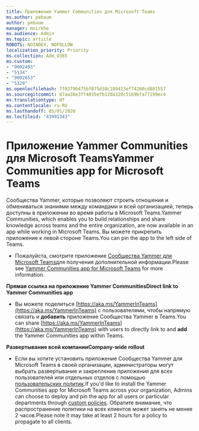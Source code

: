 ```yaml
---
title: Приложение Yammer Communities для Microsoft Teams
ms.author: pebaum
author: pebaum
manager: mnirkhe
ms.audience: Admin
ms.topic: article
ROBOTS: NOINDEX, NOFOLLOW
localization_priority: Priority
ms.collection: Adm_O365
ms.custom:
- "9002493"
- "5134"
- "9002653"
- "5129"
ms.openlocfilehash: 7f0279b475bf875d38c189423ef74260cd801557
ms.sourcegitcommit: 87aa36e3ff4835efb120a320c5169bfa77199ec4
ms.translationtype: HT
ms.contentlocale: ru-RU
ms.lasthandoff: 05/01/2020
ms.locfileid: "43991343"
---
```

# <a name="yammer-communities-app-for-microsoft-teams"></a><span data-ttu-id="11264-102">Приложение Yammer Communities для Microsoft Teams</span><span class="sxs-lookup"><span data-stu-id="11264-102">Yammer Communities app for Microsoft Teams</span></span>

<span data-ttu-id="11264-103">Сообщества Yammer, которые позволяют строить отношения и обмениваться знаниями между командами и всей организацией, теперь доступны в приложении во время работы в Microsoft Teams.</span><span class="sxs-lookup"><span data-stu-id="11264-103">Yammer Communities, which enables you to build relationships and share knowledge across teams and the entire organization, are now available in an app while working in Microsoft Teams.</span></span> <span data-ttu-id="11264-104">Вы можете прикрепить приложение к левой стороне Teams.</span><span class="sxs-lookup"><span data-stu-id="11264-104">You can pin the app to the left side of Teams.</span></span> 

- <span data-ttu-id="11264-105">Пожалуйста, смотрите приложение [Сообщества Yammer для Microsoft Teams](https://go.microsoft.com/fwlink/?linkid=2127757&clcid=0x409)для получения дополнительной информации.</span><span class="sxs-lookup"><span data-stu-id="11264-105">Please see [Yammer Communities app for Microsoft Teams](https://go.microsoft.com/fwlink/?linkid=2127757&clcid=0x409) for more information.</span></span>

<span data-ttu-id="11264-106">**Прямая ссылка на приложение Yammer Communities**</span><span class="sxs-lookup"><span data-stu-id="11264-106">**Direct link to Yammer Communities app**</span></span>

- <span data-ttu-id="11264-107">Вы можете поделиться [https://aka.ms/YammerInTeams](https://aka.ms/YammerInTeams) с пользователями, чтобы напрямую связать и **добавить** приложение Сообщества Yammer в Teams.</span><span class="sxs-lookup"><span data-stu-id="11264-107">You can share [https://aka.ms/YammerInTeams](https://aka.ms/YammerInTeams) with users to directly link to and **add** the Yammer Communities app within Teams.</span></span>

<span data-ttu-id="11264-108">**Развертывание всей компании**</span><span class="sxs-lookup"><span data-stu-id="11264-108">**Company-wide rollout**</span></span>

- <span data-ttu-id="11264-109">Если вы хотите установить приложение Сообщества Yammer для Microsoft Teams в своей организации, администраторы могут выбрать развертывание и закрепление приложения для всех пользователей или отдельных отделов с помощью [пользовательских политик](https://docs.microsoft.com/microsoftteams/manage-apps).</span><span class="sxs-lookup"><span data-stu-id="11264-109">If you'd like to install the Yammer Communities app for Microsoft Teams across your organization, Admins can choose to deploy and pin the app for all users or particular departments through [custom policies](https://docs.microsoft.com/microsoftteams/manage-apps).</span></span> <span data-ttu-id="11264-110">Обратите внимание, что распространение политики на всех клиентов может занять не менее 2 часов.</span><span class="sxs-lookup"><span data-stu-id="11264-110">Please note it may take at least 2 hours for a policy to propagate to all clients.</span></span>
